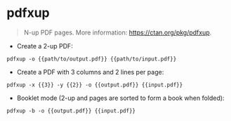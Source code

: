 # pdfxup

> N-up PDF pages.
> More information: <https://ctan.org/pkg/pdfxup>.

- Create a 2-up PDF:

`pdfxup -o {{path/to/output.pdf}} {{path/to/input.pdf}}`

- Create a PDF with 3 columns and 2 lines per page:

`pdfxup -x {{3}} -y {{2}} -o {{output.pdf}} {{input.pdf}}`

- Booklet mode (2-up and pages are sorted to form a book when folded):

`pdfxup -b -o {{output.pdf}} {{input.pdf}}`
